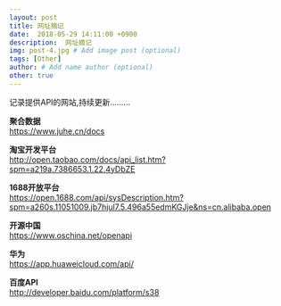 ```yaml
---
layout: post
title: 网址摘记
date:  2018-05-29 14:11:00 +0900  
description:  网址摘记
img: post-4.jpg # Add image post (optional)
tags: [Other]
author: # Add name author (optional)
other: true
---
```


记录提供API的网站,持续更新.........

**聚合数据**<br>
<a href="https://www.juhe.cn/docs" style="text-decoration: none;" target="\_blank" title="">https://www.juhe.cn/docs</a>

**淘宝开发平台**<br>
<a href="http://open.taobao.com/docs/api_list.htm?spm=a219a.7386653.1.22.4yDbZE" style="text-decoration: none;" target="\_blank" title="">http://open.taobao.com/docs/api_list.htm?spm=a219a.7386653.1.22.4yDbZE</a>

**1688开放平台**<br>
<a href="https://open.1688.com/api/sysDescription.htm?spm=a260s.11051009.jb7hjul7.5.496a55edmKGJje&ns=cn.alibaba.open" style="text-decoration: none;" target="\_blank" title="">https://open.1688.com/api/sysDescription.htm?spm=a260s.11051009.jb7hjul7.5.496a55edmKGJje&ns=cn.alibaba.open</a>

**开源中国**<br>
<a href="https://www.oschina.net/openapi" style="text-decoration: none;" target="\_blank" title="">https://www.oschina.net/openapi</a>

**华为**<br>
<a href="https://app.huaweicloud.com/api/" style="text-decoration: none;" target="\_blank" title="">https://app.huaweicloud.com/api/</a>

**百度API**<br>
<a href="http://developer.baidu.com/platform/s38" style="text-decoration: none;" target="\_blank" title="">http://developer.baidu.com/platform/s38</a>
